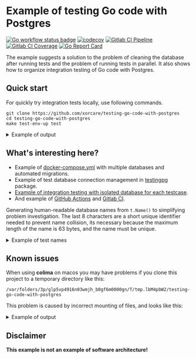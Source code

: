 # Example of testing Go code with Postgres

[![Go workflow status badge](https://github.com/xorcare/testing-go-code-with-postgres/actions/workflows/go.yml/badge.svg?branch=main)](https://github.com/xorcare/testing-go-code-with-postgres/actions/workflows/go.yml)
[![codecov](https://codecov.io/github/xorcare/testing-go-code-with-postgres/branch/main/graph/badge.svg?token=AmPmVHf2ej)](https://codecov.io/github/xorcare/testing-go-code-with-postgres/tree/main)
[![Gitlab CI Pipeline](https://gitlab.com/xorcare/testing-go-code-with-postgres/badges/main/pipeline.svg)](https://gitlab.com/xorcare/testing-go-code-with-postgres/tree/main)
[![Gitlab CI Coverage](https://gitlab.com/xorcare/testing-go-code-with-postgres/badges/main/coverage.svg)](https://gitlab.com/xorcare/testing-go-code-with-postgres/tree/main)
[![Go Report Card](https://goreportcard.com/badge/github.com/xorcare/testing-go-code-with-postgres)](https://goreportcard.com/report/github.com/xorcare/testing-go-code-with-postgres)

The example suggests a solution to the problem of cleaning the database after
running tests and the problem of running tests in parallel. It also shows how
to organize integration testing of Go code with Postgres.

## Quick start

For quickly try integration tests locally, use following commands.

```shell
git clone https://github.com/xorcare/testing-go-code-with-postgres
cd testing-go-code-with-postgres
make test-env-up test
```

<details>
<summary>Example of output</summary>

```text
❯ git clone https://github.com/xorcare/testing-go-code-with-postgres
cd testing-go-code-with-postgres
make test-env-up test
Cloning into 'testing-go-code-with-postgres'...
remote: Enumerating objects: 103, done.
remote: Counting objects: 100% (45/45), done.
remote: Compressing objects: 100% (24/24), done.
remote: Total 103 (delta 26), reused 29 (delta 20), pack-reused 58
Receiving objects: 100% (103/103), 27.58 KiB | 3.94 MiB/s, done.
Resolving deltas: 100% (40/40), done.
[+] Running 15/15
 ✔ migrate 5 layers [⣿⣿⣿⣿⣿]      0B/0B      Pulled                                             5.0s 
   ✔ 08409d417260 Pull complete                                                                1.5s 
   ✔ 2f9061c5186e Pull complete                                                                0.8s 
   ✔ de4eb1257b2b Pull complete                                                                2.2s 
   ✔ 750ec3989a15 Pull complete                                                                1.6s 
   ✔ 586322a68347 Pull complete                                                                2.2s 
 ✔ postgres 8 layers [⣿⣿⣿⣿⣿⣿⣿⣿]      0B/0B      Pulled                                        15.2s 
   ✔ 9fda8d8052c6 Pull complete                                                                2.5s 
   ✔ b0d9bb38da5c Pull complete                                                                2.8s 
   ✔ a99f2e61e525 Pull complete                                                                2.8s 
   ✔ eb307cc1ffd3 Pull complete                                                               11.1s 
   ✔ 99aedaa309df Pull complete                                                                4.0s 
   ✔ 1d4087443ab6 Pull complete                                                                3.5s 
   ✔ 278b6fc01aef Pull complete                                                                4.2s 
   ✔ 024b1a6a5c4d Pull complete                                                                4.9s 
[+] Building 0.0s (0/0)                                                              docker:default
[+] Running 3/2
 ✔ Network testing-go-code-with-postgres_default       Created                                 0.0s 
 ✔ Container testing-go-code-with-postgres-postgres-1  Created                                 0.2s 
 ✔ Container testing-go-code-with-postgres-migrate-1   Created                                 0.0s 
Attaching to testing-go-code-with-postgres-migrate-1
testing-go-code-with-postgres-migrate-1  | 1/u create_users_table (4.481416ms)
testing-go-code-with-postgres-migrate-1 exited with code 0
Aborting on container exit...
[+] Stopping 1/0
 ✔ Container testing-go-code-with-postgres-migrate-1  Stopped                                  0.0s 
ok  	github.com/xorcare/testing-go-code-with-postgres	1.500s	coverage: 100.0% of statements
ok  	github.com/xorcare/testing-go-code-with-postgres/testingpg	1.764s	coverage: 100.0% of statements
total:	(statements)	100.0%
```

</details>

## What's interesting here?

- Example
  of [docker-compose.yml](https://github.com/xorcare/testing-go-code-with-postgres/blob/main/docker-compose.yml)
  with multiple databases and automated migrations.
- Example of test database connection management
  in [testingpg](https://github.com/xorcare/testing-go-code-with-postgres/tree/main/testingpg)
  package.
- [Example of integration testing with isolated database for each testcase](https://github.com/xorcare/testing-go-code-with-postgres/blob/main/user_repository_with_isolated_database_test.go).
- And example
  of [GitHub Actions](https://github.com/xorcare/testing-go-code-with-postgres/blob/main/.github/workflows/go.yml)
  and [Gitlab CI](https://github.com/xorcare/testing-go-code-with-postgres/blob/main/.gitlab-ci.yml).

Generating human-readable database names from `t.Name()` to simplifying problem investigation.
The last 8 characters are a short unique identifier needed to prevent name collision, its necessary
because the maximum length of the name is 63 bytes, and the name must be unique.

<details>
<summary>Example of test names</summary>

```text
TestNewPostgres-Changes-are-not-visible-in-different-inWirPQD7J
TestNewPostgres-Changes-are-not-visible-in-different-ineYp0ljjI
TestNewPostgres-Successfully-connect-by-URL-and-get-verzGq4pGza
TestNewPostgres-Successfully-obtained-a-version-using-a20YgZaMf
TestNewPostgres-URL-is-different-at-different-instancesIMDkJgoP
TestNewPostgres-URL-is-different-at-different-instancesjtSsjPR5
TestUserRepository-CreateUser-Cannot-create-a-user-withmgmHFdZe
TestUserRepository-CreateUser-Successfully-created-a-UspTBGNltW
TestUserRepository-ReadUser-Get-an-error-if-the-user-doRqS1GvYh
```

</details>

## Known issues

When using **colima** on macos you may have problems if you clone this project to a temporary
directory like this:

```text
/var/folders/3p/glp5vp4916n03wmjh_b0gf6m0000gn/T/tmp.lbM4pbW2/testing-go-code-with-postgres
```

This problem is caused by incorrect mounting of files, and looks like this:

<details>
<summary>Example of output</summary>

```text
/var/folders/3p/glp5vp4916n03wmjh_b0gf6m0000gn/T/tmp.lbM4pbW2/testing-go-code-with-postgres
❯ docker-compose up
...
testing-go-code-with-postgres-postgres-1  | /usr/local/bin/docker-entrypoint.sh: running /docker-entrypoint-initdb.d/docker-multiple-databases.sh
testing-go-code-with-postgres-postgres-1  | /usr/local/bin/docker-entrypoint.sh: line 170: /docker-entrypoint-initdb.d/docker-multiple-databases.sh: Is a directory
testing-go-code-with-postgres-postgres-1 exited with code 126
dependency failed to start: container testing-go-code-with-postgres-postgres-1 exited (126)
```

</details>

## Disclaimer

**This example is not an example of software architecture!**
